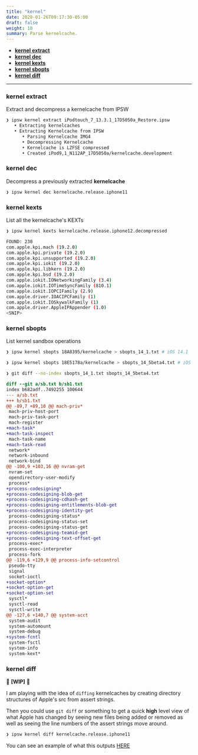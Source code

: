 ```yaml
---
title: "kernel"
date: 2020-01-26T09:17:30-05:00
draft: false
weight: 10
summary: Parse kernelcache.
---
```


- [**kernel extract**](#kernel-extract)
- [**kernel dec**](#kernel-dec)
- [**kernel kexts**](#kernel-kexts)
- [**kernel sbopts**](#kernel-sbopts)
- [**kernel diff**](#kernel-diff)

---

### **kernel extract**

Extract and decompress a kernelcache from IPSW

```bash
❯ ipsw kernel extract iPodtouch_7_13.3.1_17D5050a_Restore.ipsw
   • Extracting kernelcaches
   • Extracting Kernelcache from IPSW
      • Parsing Kernelcache IMG4
      • Decompressing Kernelcache
      • Kernelcache is LZFSE compressed
      • Created iPod9,1_N112AP_17D5050a/kernelcache.development
```

### **kernel dec**

Decompress a previously extracted **kernelcache**

```bash
❯ ipsw kernel dec kernelcache.release.iphone11
```

### **kernel kexts**

List all the kernelcache's KEXTs

```bash
❯ ipsw kernel kexts kernelcache.release.iphone12.decompressed

FOUND: 230
com.apple.kpi.mach (19.2.0)
com.apple.kpi.private (19.2.0)
com.apple.kpi.unsupported (19.2.0)
com.apple.kpi.iokit (19.2.0)
com.apple.kpi.libkern (19.2.0)
com.apple.kpi.bsd (19.2.0)
com.apple.iokit.IONetworkingFamily (3.4)
com.apple.iokit.IOTimeSyncFamily (810.1)
com.apple.iokit.IOPCIFamily (2.9)
com.apple.driver.IOACIPCFamily (1)
com.apple.iokit.IOSkywalkFamily (1)
com.apple.driver.AppleIPAppender (1.0)
<SNIP>
```

### **kernel sbopts**

List kernel sandbox operations

```bash
❯ ipsw kernel sbopts 18A8395/kernelcache > sbopts_14_1.txt # iOS 14.1
```

```bash
❯ ipsw kernel sbopts 18E5178a/kernelcache > sbopts_14_5beta4.txt # iOS 14.5beta4
```

```bash
❯ git diff --no-index sbopts_14_1.txt sbopts_14_5beta4.txt
```

```diff
diff --git a/sb.txt b/sb1.txt
index b682adf..7492255 100644
--- a/sb.txt
+++ b/sb1.txt
@@ -89,7 +89,10 @@ mach-priv*
 mach-priv-host-port
 mach-priv-task-port
 mach-register
+mach-task*
+mach-task-inspect
 mach-task-name
+mach-task-read
 network*
 network-inbound
 network-bind
@@ -100,9 +103,16 @@ nvram-get
 nvram-set
 opendirectory-user-modify
 process*
+process-codesigning*
+process-codesigning-blob-get
+process-codesigning-cdhash-get
+process-codesigning-entitlements-blob-get
+process-codesigning-identity-get
 process-codesigning-status*
 process-codesigning-status-set
 process-codesigning-status-get
+process-codesigning-teamid-get
+process-codesigning-text-offset-get
 process-exec*
 process-exec-interpreter
 process-fork
@@ -119,6 +129,9 @@ process-info-setcontrol
 pseudo-tty
 signal
 socket-ioctl
+socket-option*
+socket-option-get
+socket-option-set
 sysctl*
 sysctl-read
 sysctl-write
@@ -127,6 +140,7 @@ system-acct
 system-audit
 system-automount
 system-debug
+system-fcntl
 system-fsctl
 system-info
 system-kext*
```

### **kernel diff**

🚧 **[WIP]** 🚧

I am playing with the idea of `diffing` kernelcaches by creating directory structures of Apple's src from assert strings.

Then you could use `git diff` or something to get a quick **high** level view of what Apple has changed by seeing new files being added or removed as well as seeing the line numbers of the assert strings move around.

```bash
❯ ipsw kernel diff kernelcache.release.iphone11
```

You can see an example of what this outputs [HERE](https://github.com/blacktop/ipsw/tree/master/pkg/kernelcache/diff/Library/Caches/com.apple.xbs/Sources)
